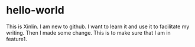 # hello-world

This is Xinlin. I am new to github. I want to learn it and use it to facilitate my writing.
Then I made some change.
This is to make sure that I am in feature1.
